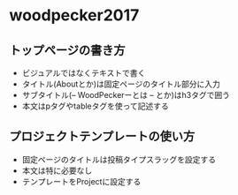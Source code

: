 # woodpecker2017

## トップページの書き方

* ビジュアルではなくテキストで書く
* タイトル(Aboutとか)は固定ページのタイトル部分に入力
* サブタイトル(– WoodPeckerーとは – とか)はh3タグで囲う
* 本文はpタグやtableタグを使って記述する

## プロジェクトテンプレートの使い方

* 固定ページのタイトルは投稿タイプスラッグを設定する
* 本文は特に必要なし
* テンプレートをProjectに設定する
